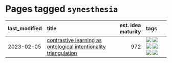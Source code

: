 # Pages tagged `synesthesia`

|last_modified|title|est. idea maturity|tags
|:---|:---|---:|:---|
|2023-02-05|[contrastive learning as ontological intentionality triangulation](../contrastive_learning_as_ontological_intentionality_triangulation.md)|972|[![](https://img.shields.io/badge/tag-meta-e9b626)](../tags/meta.md) [![](https://img.shields.io/badge/tag-philosophy-90446b)](../tags/philosophy.md) [![](https://img.shields.io/badge/tag-semiotics-35d2ce)](../tags/semiotics.md) [![](https://img.shields.io/badge/tag-synesthesia-8e95e2)](../tags/synesthesia.md) [![](https://img.shields.io/badge/tag-theory-be4650)](../tags/theory.md) [![](https://img.shields.io/badge/tag-wip-c4c41f)](../tags/wip.md)|